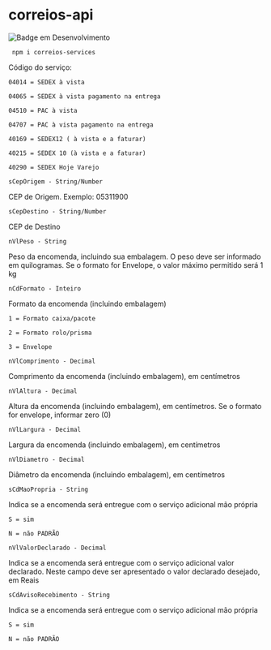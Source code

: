 # correios-api

![Badge em Desenvolvimento](http://img.shields.io/static/v1?label=STATUS&message=EM%20DESENVOLVIMENTO&color=GREEN&style=for-the-badge)

```
 npm i correios-services
```

Código do serviço:

    04014 = SEDEX à vista

    04065 = SEDEX à vista pagamento na entrega

    04510 = PAC à vista

    04707 = PAC à vista pagamento na entrega

    40169 = SEDEX12 ( à vista e a faturar)

    40215 = SEDEX 10 (à vista e a faturar)

    40290 = SEDEX Hoje Varejo

    sCepOrigem - String/Number

CEP de Origem. Exemplo: 05311900

    sCepDestino - String/Number

CEP de Destino

    nVlPeso - String

Peso da encomenda, incluindo sua embalagem. O peso deve ser informado em quilogramas. Se o formato for Envelope, o valor máximo permitido será 1 kg

    nCdFormato - Inteiro

Formato da encomenda (incluindo embalagem)

    1 = Formato caixa/pacote

    2 = Formato rolo/prisma

    3 = Envelope

    nVlComprimento - Decimal

Comprimento da encomenda (incluindo embalagem), em centímetros

    nVlAltura - Decimal

Altura da encomenda (incluindo embalagem), em centímetros. Se o formato for envelope, informar zero (0)

    nVlLargura - Decimal

Largura da encomenda (incluindo embalagem), em centímetros

    nVlDiametro - Decimal

Diâmetro da encomenda (incluindo embalagem), em centímetros

    sCdMaoPropria - String

Indica se a encomenda será entregue com o serviço adicional mão própria

    S = sim

    N = não PADRÃO

    nVlValorDeclarado - Decimal

Indica se a encomenda será entregue com o serviço adicional valor declarado. Neste campo deve ser apresentado o valor declarado desejado, em Reais

    sCdAvisoRecebimento - String

Indica se a encomenda será entregue com o serviço adicional mão própria

    S = sim

    N = não PADRÃO

